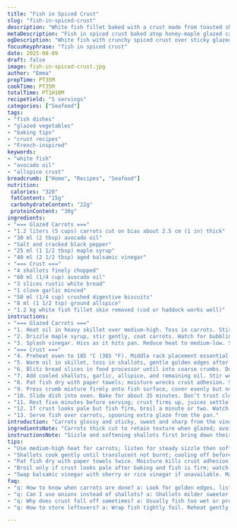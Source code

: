 ```yaml
---
title: "Fish in Spiced Crust"
slug: "fish-in-spiced-crust"
description: "White fish fillet baked with a crust made from toasted shallots, garlic, spiced breadcrumb mix featuring Graham crackers and allspice. Served on a bed of honey-glazed carrots with balsamic vinegar. Adjusted quantities, switched oil to avocado and honey to maple syrup for a different profile. Timings tweaked; focus on tactile doneness of fish and carrot caramelization. Substitutions offered for allergies and pantry gaps. Practical tips on preventing soggy crust, achieving glossy carrots, and judging fish doneness without a timer."
metaDescription: "Fish in spiced crust baked atop honey-maple glazed carrots; crisp crust, flaky fish, tactile timing cues for doneness and caramelization."
ogDescription: "White fish with crunchy spiced crust over sticky glazed carrots; watch sizzle, aroma, color shifts—not just clock times. Substitutions included."
focusKeyphrase: "fish in spiced crust"
date: 2025-08-09
draft: false
image: fish-in-spiced-crust.jpg
author: "Emma"
prepTime: PT35M
cookTime: PT35M
totalTime: PT1H10M
recipeYield: "5 servings"
categories: ["Seafood"]
tags:
- "fish dishes"
- "glazed vegetables"
- "baking tips"
- "crust recipes"
- "French-inspired"
keywords:
- "white fish"
- "avocado oil"
- "allspice crust"
breadcrumb: ["Home", "Recipes", "Seafood"]
nutrition: 
 calories: "320"
 fatContent: "15g"
 carbohydrateContent: "22g"
 proteinContent: "30g"
ingredients:
- "=== Glazed Carrots ==="
- "1.2 liters (5 cups) carrots cut on bias about 2.5 cm (1 in) thick"
- "30 ml (2 tbsp) avocado oil"
- "Salt and cracked black pepper"
- "25 ml (1 1/2 tbsp) maple syrup"
- "40 ml (2 1/2 tbsp) aged balsamic vinegar"
- "=== Crust ==="
- "4 shallots finely chopped"
- "60 ml (1/4 cup) avocado oil"
- "3 slices rustic white bread"
- "1 clove garlic minced"
- "50 ml (1/4 cup) crushed digestive biscuits"
- "8 ml (1 1/2 tsp) ground allspice"
- "1.2 kg white fish fillet skin removed (cod or haddock works well)"
instructions:
- "=== Glazed Carrots ==="
- "1. Heat oil in heavy skillet over medium-high. Toss in carrots. Stir often. Listen to sizzle. Carrots soften, edges turning golden around 12 min, not mushy—should have bite left. Salt and pepper midway."
- "2. Drizzle maple syrup, stir gently, coat carrots. Watch for bubbling that darkens slightly, about 2-3 min; caramelizing sugars start whispering aroma."
- "3. Splash vinegar. Hiss as it hits pan. Reduce heat to medium-low. Simmer until a syrupy glaze forms, 3-5 min. Transfer carrots and glaze to 30 x 23cm baking dish. Spread evenly. Set aside."
- "=== Crust ==="
- "4. Preheat oven to 185 °C (365 °F). Middle rack placement essential."
- "5. Warm oil in skillet, toss in shallots, gentle golden edges after about 6 minutes. Not burnt, just translucent and soft. Remove from heat, cool slightly."
- "6. Blitz bread slices in food processor until into coarse crumbs. Don’t overprocess; chunkier bits add texture. Mix crumbs with crushed digestive biscuits in bowl."
- "7. Add cooled shallots, garlic, allspice, and remaining oil. Stir well. Add salt and pepper sparingly—fish and glaze carry flavor."
- "8. Pat fish dry with paper towels; moisture wrecks crust adhesion. Season fillet lightly. Lay fish atop the glazed carrots in baking dish, skin side down."
- "9. Press crumb mixture firmly onto fish surface, cover evenly but not too thick; crust cooks faster than fish. Clumps? Break apart before baking."
- "10. Slide dish into oven. Bake for about 35 minutes. Don’t trust clock alone: fish flakes easily when nudged with fork, crust golden brown and crisp. Sometimes takes 30, sometimes 40—depends on thickness and oven quirks."
- "11. Rest five minutes before serving; crust firms up, juices settle."
- "12. If crust looks pale but fish firm, broil a minute or two. Watch carefully—burns fast."
- "13. Serve fish over carrots, spooning extra glaze from the pan."
introduction: "Carrots glossy and sticky, sweet and sharp from the vinegar. Fish that flakes and yet has a crunchy, spiced crust — no soggy mess here. Tried this crust with regular bread crumbs and stale crackers; texture improved drastically with digestive biscuits. Maple syrup replacement keeps the sweetness complex, not cloying like honey can be. Avocado oil handles the heat better than olive oil; less burnt taste in caramelization. Fish is tricky; dry it thoroughly or crust won’t stick. Patience on cooking times, sensory cues over clocks—carrots should still have “bite,” not mush, fish comes off fork cleanly but tender. Shiny carrot surfaces tell you when sugars have fully caramelized, resisting finger pressure but yielding gently under fork tines. Many overlook vinegar’s role—balances sweetness, cuts fat, lifts everything up. Can swap balsamic for sherry or rice vinegar if needed; roasted red peppers in crust for bite, coriander seeds for aromatic twist. Experiment, listen to your kitchen sounds, smell the changing aromas, watch the colors carefully."
ingredientsNote: "Carrots thick cut to retain texture when glazed; avoid too thin slices—they’ll mush after cooking. Avocado oil chosen for higher smoke point; can substitute with grapeseed oil or sunflower oil for neutral flavor. Maple syrup thicker and less floral than honey; but honey works if that’s all on hand. Balsamic vinegar provides sweetness and tang; alternatives like aged red wine vinegar or sherry vinegar can shift flavor profile nicely. Shallots essential over onions—milder, sweeter; swap with leeks in pinch but adjust cooking time. Bread slices: day-old rustic white or sourdough preferred for sturdier crumb; no sandwich bread, too soft, soggy crust. Digestive biscuits add subtle sweetness and crumbly crunch; abandoned Graham crackers as hard to find in many places, digestive biscuits more versatile. Allspice replaces pimento, gives warm, peppery layers without heat; cinnamon or nutmeg acceptable substitutes but less sharp. Garlic measured finely; too coarse ruins texture. Fish fillet thick and even in size; cod and haddock great, pollock or halibut work — skin off prevents soggy bottom and bitter burnt edges. Consider removing bones meticulously, no surprises mid-bite. Salt and pepper crucial; season throughout to avoid dull plate. Rest crust mixture in fridge briefly for deeper flavors if time allows."
instructionsNote: "Sizzle and softening shallots first bring down their sharpness, avoid raw pockets in crust. Cooling them before mixing prevents unwanted steam wilting crispy crumbs. Bread crumb size control key—too fine creates paste, too coarse falls off. Press crust firmly but dont compress mortar-like; air pockets aid crispness. Fish moisture control essential; any leftover water means soggy crust, consider pat-dry twice. Baking dish size matters—too crowded vegetables steam instead of caramelize. Glazed carrots tossed first before baking, delivering layered cooking that avoids underdone vegetables. Use heavy skillet to control even heat. Oven temp slightly lower than original to accommodate added sugars in syrup and prevent burning. Visual tips—crust turns from pale beige to golden color, smell shifts to roasted nutty aroma. Fish sticky to touch under crust; if crust detaches easily, fish too moist or crust not compacted. Check doneness by gentle flake test; firm but not dry. Resting fish stabilizes structure. If crust burns too soon, cover loosely with foil and continue baking. Broil if crust lacks color at end; monitor closely. Let glaze reduce slowly; rushing caramelization leads to burnt bitterness. Leftovers reheat wrapped in foil to retain moisture; crust softened but flavors meld nicely."
tips:
- "Use medium-high heat for carrots; listen for steady sizzle then soften edges turning gold. Not mushy here—bite still there. Midway salt and pepper keep layers balanced; helps caramelization later with syrup and vinegar steps."
- "Shallots cook gently until translucent not burnt; cooling off before crumb mixing stops steam wrecking crumbs texture. Bread crumbs chunkier than fine powder; chunkiness key for crunch not paste on fish."
- "Pat fish dry with paper towels twice. Moisture kills crust adhesion, flakes unevenly. Press crust firmly but air pockets must remain to keep crispness. Too thin and it burns, too thick delays fish doneness."
- "Broil only if crust looks pale after baking and fish is firm; watch closely as it burns fast. Rest fish 5 minutes post-oven lets juices settle, crust firms – important to avoid soggy bottom or falling crust."
- "Swap balsamic vinegar with sherry or rice vinegar if unavailable. Maple syrup instead of honey maintains complex sweetness without floral notes. Digestive biscuits beat stale crackers or Graham crackers for crumb flavor and manageability."
faq:
- "q: How to know when carrots are done? a: Look for golden edges, listen to sizzle staying steady. Carrots soften but keep bite, not mush. Aroma shifts to light caramel scent before syrup thickens glaze."
- "q: Can I use onions instead of shallots? a: Shallots milder sweeter. Onions work if cooked longer to avoid sharp bites. Leeks okay but adjust cooking time, softer texture messes crumb if too wet."
- "q: Why does crust fall off sometimes? a: Usually fish too wet or pressed crust too loose. Moisture prevents sticking. Also crust too coarse or uneven thickness breaks apart during baking or serving."
- "q: How to store leftovers? a: Wrap fish tightly foil. Reheat gently to avoid soggy crust. Oven or skillet preferred over microwave. Carrots reheat well but lose some glossiness; add splash water if dry."

---
```

